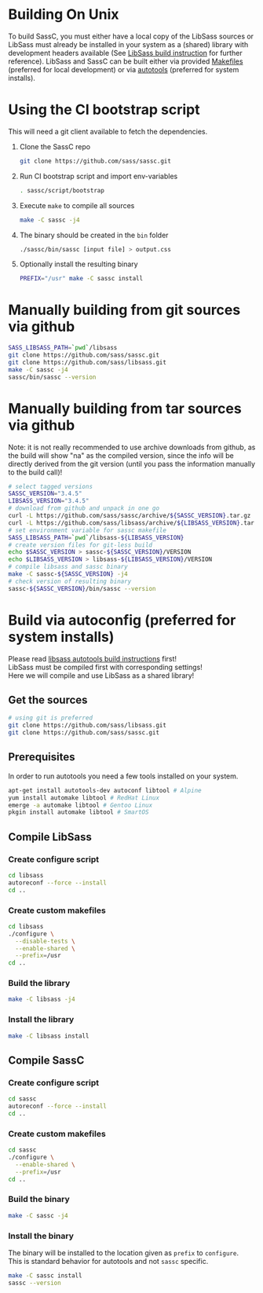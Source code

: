 # Building On Unix

To build SassC, you must either have a local copy of the LibSass sources or
LibSass must already be installed in your system as a (shared) library with
development headers available (See [LibSass build instruction][1] for further
reference). LibSass and SassC can be built either via provided [Makefiles][3]
(preferred for local development) or via [autotools][2] (preferred for system
installs).

# Using the CI bootstrap script

This will need a git client available to fetch the dependencies.

1. Clone the SassC repo
    ```bash
    git clone https://github.com/sass/sassc.git
    ```

2. Run CI bootstrap script and import env-variables
    ```bash
    . sassc/script/bootstrap
    ```

3. Execute `make` to compile all sources
   ```bash
   make -C sassc -j4
   ```

4. The binary should be created in the `bin` folder
    ```bash
    ./sassc/bin/sassc [input file] > output.css
    ```

5. Optionally install the resulting binary
   ```bash
   PREFIX="/usr" make -C sassc install
   ```

# Manually building from git sources via github

```bash
SASS_LIBSASS_PATH=`pwd`/libsass
git clone https://github.com/sass/sassc.git
git clone https://github.com/sass/libsass.git
make -C sassc -j4
sassc/bin/sassc --version
```

# Manually building from tar sources via github

Note: it is not really recommended to use archive
downloads from github, as the build will show "na"
as the compiled version, since the info will be
directly derived from the git version (until you
pass the information manually to the build call)!

```bash
# select tagged versions
SASSC_VERSION="3.4.5"
LIBSASS_VERSION="3.4.5"
# download from github and unpack in one go
curl -L https://github.com/sass/sassc/archive/${SASSC_VERSION}.tar.gz | tar -xz;
curl -L https://github.com/sass/libsass/archive/${LIBSASS_VERSION}.tar.gz | tar -xz;
# set environment variable for sassc makefile
SASS_LIBSASS_PATH=`pwd`/libsass-${LIBSASS_VERSION}
# create version files for git-less build
echo $SASSC_VERSION > sassc-${SASSC_VERSION}/VERSION
echo $LIBSASS_VERSION > libsass-${LIBSASS_VERSION}/VERSION
# compile libsass and sassc binary
make -C sassc-${SASSC_VERSION} -j4
# check version of resulting binary
sassc-${SASSC_VERSION}/bin/sassc --version
```

# Build via autoconfig (preferred for system installs)

Please read [libsass autotools build instructions][2] first!  
LibSass must be compiled first with corresponding settings!  
Here we will compile and use LibSass as a shared library!  

## Get the sources

```bash
# using git is preferred
git clone https://github.com/sass/libsass.git
git clone https://github.com/sass/sassc.git
```

## Prerequisites

In order to run autotools you need a few tools installed on your system.

```bash
apt-get install autotools-dev autoconf libtool # Alpine
yum install automake libtool # RedHat Linux
emerge -a automake libtool # Gentoo Linux
pkgin install automake libtool # SmartOS
```

## Compile LibSass

### Create configure script

```bash
cd libsass
autoreconf --force --install
cd ..
```

### Create custom makefiles

```bash
cd libsass
./configure \
  --disable-tests \
  --enable-shared \
  --prefix=/usr
cd ..
```

### Build the library

```bash
make -C libsass -j4
```

### Install the library

```bash
make -C libsass install
```

## Compile SassC

### Create configure script

```bash
cd sassc
autoreconf --force --install
cd ..
```

### Create custom makefiles

```bash
cd sassc
./configure \
  --enable-shared \
  --prefix=/usr
cd ..
```

### Build the binary

```bash
make -C sassc -j4
```

### Install the binary

The binary will be installed to the location given as `prefix` to `configure`.  
This is standard behavior for autotools and not `sassc` specific.

```bash
make -C sassc install
sassc --version
```

[1]: https://github.com/sass/libsass/blob/master/docs/build.md
[2]: https://github.com/sass/libsass/blob/master/docs/build-with-autotools.md
[3]: https://github.com/sass/libsass/blob/master/docs/build-with-makefiles.md

